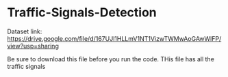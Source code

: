 # Traffic-Signals-Detection
Dataset link: https://drive.google.com/file/d/167UJl1HLLmV1NT1VizwTWMwAoGAwWlFP/view?usp=sharing

Be sure to download this file before you run the code. THis file has all the traffic signals
